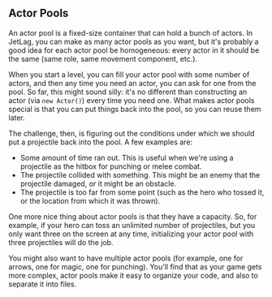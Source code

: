 ## Actor Pools

An actor pool is a fixed-size container that can hold a bunch of actors.  In
JetLag, you can make as many actor pools as you want, but it's probably a good
idea for each actor pool be homogeneous: every actor in it should be the same
(same role, same movement component, etc.).

When you start a level, you can fill your actor pool with some number of actors,
and then any time you need an actor, you can ask for one from the pool.  So far,
this might sound silly: it's no different than constructing an actor (via `new
Actor()`) every time you need one.  What makes actor pools special is that you
can put things back into the pool, so you can reuse them later.

The challenge, then, is figuring out the conditions under which we should put a
projectile back into the pool.  A few examples are:

- Some amount of time ran out.  This is useful when we're using a projectile as
  the hitbox for punching or melee combat.
- The projectile collided with something.  This might be an enemy that the
  projectile damaged, or it might be an obstacle.
- The projectile is too far from some point (such as the hero who tossed it, or
  the location from which it was thrown).

One more nice thing about actor pools is that they have a capacity.  So, for
example, if your hero can toss an unlimited number of projectiles, but you only
want three on the screen at any time, initializing your actor pool with three
projectiles will do the job.

You might also want to have multiple actor pools (for example, one for arrows,
one for magic, one for punching).  You'll find that as your game gets more
complex, actor pools make it easy to organize your code, and also to separate it
into files.
